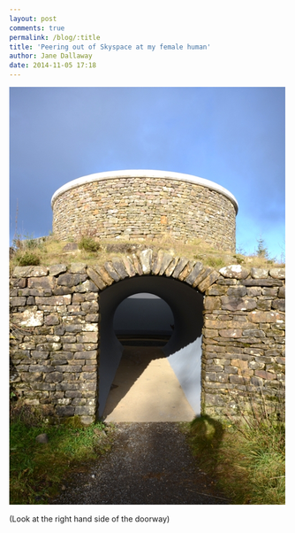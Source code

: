 ```yaml
---
layout: post
comments: true
permalink: /blog/:title
title: 'Peering out of Skyspace at my female human'
author: Jane Dallaway
date: 2014-11-05 17:18
---
```


<div><a href="/media/Utp_DSC_3194.JPG"><img src="/media/Utp_thumb_DSC_3194.JPG" width="500" height="755"/></a></div>

(Look at the right hand side of the doorway)
  
      
